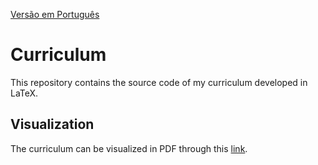 [Versão em Português](https://github.com/Henriquemcc/Curriculo)

# Curriculum

This repository contains the source code of my curriculum developed in LaTeX.

## Visualization

The curriculum can be visualized in PDF through this [link](https://github.com/Henriquemcc/Curriculum/releases/latest/download/Curriculum.pdf).